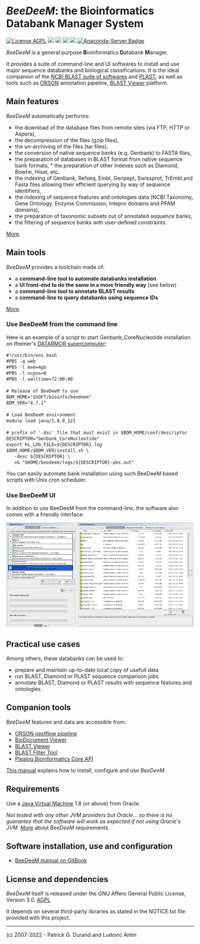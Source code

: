 # *BeeDeeM*: the Bioinformatics Databank Manager System 

[![License AGPL](https://img.shields.io/badge/license-Affero%20GPL%203.0-blue.svg)](https://www.gnu.org/licenses/agpl-3.0.txt)   [![](https://tokei.rs/b1/github/pgdurand/BeeDeeM?category=code)](https://github.com/pgdurand/BeeDeeM) [![](https://img.shields.io/badge/platform-Java--1.8+-yellow.svg)](http://www.oracle.com/technetwork/java/javase/downloads/index.html) [![](https://img.shields.io/badge/run_on-Linux--macOS--Windows-yellowgreen.svg)]() [![](https://img.shields.io/badge/bio.tools-BeeDeeM-orange.svg)](https://bio.tools/beedeem) [![Anaconda-Server Badge](https://anaconda.org/sebimer/beedeem/badges/version.svg)](https://anaconda.org/sebimer/beedeem)



*BeeDeeM* is a general purpose **B**ioinformatics **D**atabank **M**anager. 

It provides a suite of command-line and UI softwares to install and use major sequence databanks and biological classifications. It is the ideal companion of the [NCBI BLAST suite of softwares](https://pgdurand.gitbooks.io/beedeem/test_install.html#run-a-blast-search) and [PLAST](https://plast.inria.fr/), as well as tools such as [ORSON](https://github.com/ifremer-bioinformatics/orson) annotation pipeline, [BLAST Viewer](https://github.com/pgdurand/BlastViewer) platform.

## Main features

*BeeDeeM* automatically performs:

* the download of the database files from remote sites \(via FTP, HTTP or Aspera\),
* the decompression of the files \(gzip files\),
* the un-archiving of the files \(tar files\),
* the conversion of native sequence banks \(e.g. Genbank\) to FASTA files,
* the preparation of databases in BLAST format from native sequence bank formats,
° the preparation of other indexes such as Diamond, Bowtie, Hisat, etc.
* the indexing of Genbank, Refseq, Embl, Genpept, Swissprot, TrEmbl and Fasta files allowing their efficient querying by way of sequence identifiers,
* the indexing of sequence features and ontologies data (NCBI Taxonomy, Gene Ontology, Enzyme Commission, Intepro domains and PFAM domains),
* the preparation of taxonomic subsets out of annotated sequence banks,
* the filtering of sequence banks with user-defined constraints.

[More](https://pgdurand.gitbooks.io/beedeem/).

## Main tools

*BeeDeeM* provides a toolchain made of:

* a **command-line tool to automate databanks installation**
* a **UI front-end to do the same in a more friendly way** (see below)
* a **command-line tool to annotate BLAST results**
* a **command-line to query databanks using sequence IDs**

[More](https://pgdurand.gitbooks.io/beedeem/).

### Use BeeDeeM from the command line

Here is an example of a script to start Genbank_CoreNucleotide installation on Ifremer's [DATARMOR supercomputer](https://www.top500.org/system/178981):

```
#!/usr/bin/env bash
#PBS -q web
#PBS -l mem=4gb
#PBS -l ncpus=8
#PBS -l walltime=72:00:00

# Release of BeeDeeM to use
BDM_HOME="$SOFT/bioinfo/beedeem"
BDM_VER="4.7.1"

# Load BeeDeeM environment
module load java/1.8.0_121

# prefix of '.dsc' file that must exist in $BDM_HOME/conf/descriptor
DESCRIPTOR="Genbank_CoreNucleotide"
export KL_LOG_FILE=${DESCRIPTOR}.log
$BDM_HOME/$BDM_VER/install.sh \
   -desc ${DESCRIPTOR} \
   >& "$HOME/beedeem/logs/${DESCRIPTOR}-pbs.out"
```

You can easily automate bank installation using such BeeDeeM based scripts with Unix cron scheduler.

### Use BeeDeeM UI

In addition to use BeeDeeM from the command-line, the software also comes with a friendly interface:

![UiManager](doc/dbms_ui.png)

## Practical use cases

Among others, these databanks can be used to:

* prepare and maintain up-to-date local copy of usefull data
* run BLAST, Diamond or PLAST sequence comparison jobs
* annotate BLAST, Diamond or PLAST results with sequence features and ontologies

## Companion tools

*BeeDeeM* features and data are accessible from:

* [ORSON nextflow pipeline](https://github.com/ifremer-bioinformatics/orson)
* [BioDocument Viewer](https://github.com/pgdurand/BioDocumentViewer)
* [BLAST Viewer](https://github.com/pgdurand/BlastViewer)
* [BLAST Filter Tool](https://github.com/pgdurand/BLAST-Filter-Tool)
* [Plealog Bioinformatics Core API](https://github.com/pgdurand/Bioinformatics-Core-API)


[This manual](https://pgdurand.gitbooks.io/beedeem/) explains how to install, configure and use *BeeDeeM*.

## Requirements

Use a [Java Virtual Machine](http://www.oracle.com/technetwork/java/javase/downloads/index.html) 1.8 (or above) from Oracle. 

*Not tested with any other JVM providers but Oracle... so there is no guarantee that the software will work as expected if not using Oracle's JVM.* [More](https://pgdurand.gitbooks.io/beedeem/) about *BeeDeeM* requirements.

## Software installation, use and configuration

* [BeeDeeM manual on GitBook](https://pgdurand.gitbooks.io/beedeem/)

## License and dependencies

*BeeDeeM* itself is released under the GNU Affero General Public License, Version 3.0. [AGPL](https://www.gnu.org/licenses/agpl-3.0.txt)

It depends on several thrid-party libraries as stated in the NOTICE.txt file provided with this project.

----
(c) 2007-2022 - Patrick G. Durand and Ludovic Antin
